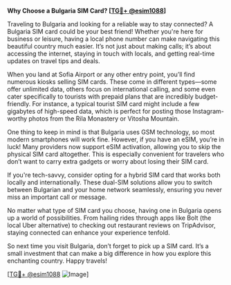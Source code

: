 **Why Choose a Bulgaria SIM Card? [[TG💪+ @esim1088](https://t.me/s/esim1088)]**

Traveling to Bulgaria and looking for a reliable way to stay connected? A Bulgaria SIM card could be your best friend! Whether you're here for business or leisure, having a local phone number can make navigating this beautiful country much easier. It’s not just about making calls; it’s about accessing the internet, staying in touch with locals, and getting real-time updates on travel tips and deals.

When you land at Sofia Airport or any other entry point, you’ll find numerous kiosks selling SIM cards. These come in different types—some offer unlimited data, others focus on international calling, and some even cater specifically to tourists with prepaid plans that are incredibly budget-friendly. For instance, a typical tourist SIM card might include a few gigabytes of high-speed data, which is perfect for posting those Instagram-worthy photos from the Rila Monastery or Vitosha Mountain.

One thing to keep in mind is that Bulgaria uses GSM technology, so most modern smartphones will work fine. However, if you have an eSIM, you’re in luck! Many providers now support eSIM activation, allowing you to skip the physical SIM card altogether. This is especially convenient for travelers who don’t want to carry extra gadgets or worry about losing their SIM card.

If you're tech-savvy, consider opting for a hybrid SIM card that works both locally and internationally. These dual-SIM solutions allow you to switch between Bulgarian and your home network seamlessly, ensuring you never miss an important call or message.

No matter what type of SIM card you choose, having one in Bulgaria opens up a world of possibilities. From hailing rides through apps like Bolt (the local Uber alternative) to checking out restaurant reviews on TripAdvisor, staying connected can enhance your experience tenfold.

So next time you visit Bulgaria, don’t forget to pick up a SIM card. It’s a small investment that can make a big difference in how you explore this enchanting country. Happy travels!

[[TG💪+ @esim1088](https://t.me/s/esim1088) ![Image](https://i.postimg.cc/Y0z9fWf4/image.png)]